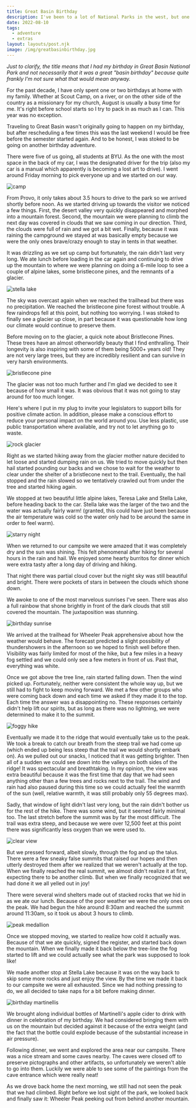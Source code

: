 ```yaml
---
title: Great Basin Birthday
description: I've been to a lot of National Parks in the west, but one that had escaped my attention was Great Basin National Park. That is, until a very close
date: 2022-08-10
tags:
  - adventure
  - extras
layout: layouts/post.njk
image: /img/greatbasinbirthday.jpg
---
```


_Just to clarify, the title means that I had my birthday in Great Basin National Park and not necessarily that it was a great "basin birthday" because quite frankly I'm not sure what that would mean anyway._

For the past decade, I have only spent one or two birthdays at home with my family. Whether at Scout Camp, on a river, or on the other side of the country as a missionary for my church, August is usually a busy time for me. It's right before school starts so I try to pack in as much as I can. This year was no exception. 

Traveling to Great Basin wasn't originally going to happen on my birthday, but after rescheduling a few times this was the last weekend I would be free before the semester started again. And to be honest, I was stoked to be going on another birthday adventure.

There were five of us going, all students at BYU. As the one with the most space in the back of my car, I was the designated driver for the trip (also my car is a manual which apparently is becoming a lost art to drive). I went around Friday morning to pick everyone up and we started on our way.

<img src="/img/gbasincamp.jpg" alt="camp" class="right">

From Provo, it only takes about 3.5 hours to drive to the park so we arrived shortly before noon. As we started driving up towards the visitor we noticed a few things. First, the desert valley very quickly disappeared and morphed into a mountain forest. Second, the mountain we were planning to climb the next day was covered in clouds that we saw coming in our direction. Third, the clouds were full of rain and we got a bit wet. Finally, because it was raining the campground we stayed at was basically empty because we were the only ones brave/crazy enough to stay in tents in that weather. 

It was drizzling as we set up camp but fortunately, the rain didn't last very long. We ate lunch before loading in the car again and continuing to drive up the mountain to where we were planning on doing a 6-mile loop to see a couple of alpine lakes, some bristlecone pines, and the remnants of a glacier.

<img src="/img/stellalake.jpg" alt="stella lake" class="left">

The sky was overcast again when we reached the trailhead but there was no precipitation. We reached the bristlecone pine forest without trouble. A few raindrops fell at this point, but nothing too worrying. I was stoked to finally see a glacier up close, in part because it was questionable how long our climate would continue to preserve them.

Before moving on to the glacier, a quick note about Bristlecone Pines. These trees have an almost otherworldly beauty that I find enthralling. Their longevity is also inspiring with some of them being 5000+ years old! They are not very large trees, but they are incredibly resilient and can survive in very harsh environments. 

<img src="/img/gbasinbristlecone.jpg" alt="bristlecone pine" class="right">

The glacier was not too much further and I'm glad we decided to see it because of how small it was. It was obvious that it was not going to stay around for too much longer. 

Here's where I put in my plug to invite your legislators to support bills for positive climate action. In addition, please make a conscious effort to reduce your personal impact on the world around you. Use less plastic, use public transportation where available, and try not to let anything go to waste.

<img src="/img/glacier.jpg" alt="rock glacier" class="left">

Right as we started hiking away from the glacier mother nature decided to let loose and started dumping rain on us. We tried to move quickly but then hail started pounding our backs and we chose to wait for the weather to clear under the shelter of a bristlecone next to the trail. Eventually, the hail stopped and the rain slowed so we tentatively crawled out from under the tree and started hiking again. 

We stopped at two beautiful little alpine lakes, Teresa Lake and Stella Lake,  before heading back to the car. Stella lake was the larger of the two and the water was actually fairly warm! (granted, this could have just been because the air temperature was cold so the water only had to be around the same in order to feel warm).

<img src="/img/gbnightsky.jpg" alt="starry night" class="right">

When we returned to our campsite we were amazed that it was completely dry and the sun was shining. This felt phenomenal after hiking for several hours in the rain and hail. We enjoyed some hearty burritos for dinner which were extra tasty after a long day of driving and hiking. 

That night there was partial cloud cover but the night sky was still beautiful and bright. There were pockets of stars in between the clouds which shone down. 

We awoke to one of the most marvelous sunrises I've seen. There was also a full rainbow that shone brightly in front of the dark clouds that still covered the mountain. The juxtaposition was stunning.

<img src="/img/gbasinsunrise.jpg" alt="birthday sunrise" class="left">

We arrived at the trailhead for Wheeler Peak apprehensive about how the weather would behave. The forecast predicted a slight possibility of thundershowers in the afternoon so we hoped to finish well before then. Visibility was fairly limited for most of the hike, but a few miles in a heavy fog settled and we could only see a few meters in front of us. Past that, everything was white.

Once we got above the tree line, rain started falling down. Then the wind picked up. Fortunately, neither were consistent the whole way up, but we still had to fight to keep moving forward. We met a few other groups who were coming back down and each time we asked if they made it to the top. Each time the answer was a disappointing no. These responses certainly didn't help lift our spirits, but as long as there was no lightning, we were determined to make it to the summit.

<img src="/img/foggywheeler.jpg" alt="foggy hike" class="right">

Eventually we made it to the ridge that would eventually take us to the peak. We took a break to catch our breath from the steep trail we had come up (which ended up being less steep that the trail we would shortly embark on). As we pulled out our snacks, I noticed that it was getting brighter. Then all of a sudden we could see down into the valleys on both sides of the ridge! It was spectacular and breathtaking. In my opinion, the view was extra beautiful because it was the first time that day that we had seen anything other than a few trees and rocks next to the trail. The wind and rain had also paused during this time so we could actually feel the warmth of the sun (well, relative warmth, it was still probably only 55 degrees max).

Sadly, that window of light didn't last very long, but the rain didn't bother us for the rest of the hike. There was some wind, but it seemed fairly minimal too. The last stretch before the summit was by far the most difficult. The trail was extra steep, and because we were over 12,500 feet at this point there was significantly less oxygen than we were used to.

<img src="/img/wheelerclearing.jpg" alt="clear view" class="left">

But we pressed forward, albeit slowly, through the fog and up the talus. There were a few sneaky false summits that raised our hopes and then utterly destroyed them after we realized that we weren't actually at the top. When we finally reached the real summit, we almost didn't realize it at first, expecting there to be another climb. But when we finally recognized that we had done it we all yelled out in joy!

There were several wind shelters made out of stacked rocks that we hid in as we ate our lunch. Because of the poor weather we were the only ones on the peak. We had begun the hike around 8:30am and reached the summit around 11:30am, so it took us about 3 hours to climb.

<img src="/img/wheelerpeakmedallion.jpg" alt="peak medallion" class="right">

Once we stopped moving, we started to realize how cold it actually was. Because of that we ate quickly, signed the register, and started back down the mountain. When we finally made it back below the tree-line the fog started to lift and we could actually see what the park was supposed to look like! 

We made another stop at Stella Lake because it was on the way back to skip some more rocks and just enjoy the view. By the time we made it back to our campsite we were all exhausted. Since we had nothing pressing to do, we all decided to take naps for a bit before making dinner.

<img src="/img/martinellis.jpg" alt="birthday martinellis" class="left">

We brought along individual bottles of Martinelli's apple cider to drink with dinner in celebration of my birthday. We had considered bringing them with us on the mountain but decided against it because of the extra weight (and the fact that the bottle could explode because of the substantial increase in air pressure).

Following dinner, we went and explored the area near our campsite. There was a nice stream and some caves nearby. The caves were closed off to preserve pictographs and other artifacts, so unfortunately we weren't able to go into them. Luckily we were able to see some of the paintings from the cave entrance which were really neat!



As we drove back home the next morning, we still had not seen the peak that we had climbed. Right before we lost sight of the park, we looked back and finally saw it: Wheeler Peak peeking out from behind another mountain. 
